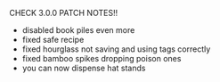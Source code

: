 CHECK 3.0.0 PATCH NOTES!!

- disabled book piles even more
- fixed safe recipe
- fixed hourglass not saving and using tags correctly
- fixed bamboo spikes dropping poison ones
- you can now dispense hat stands
